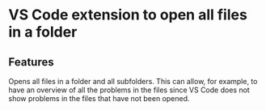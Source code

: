 # VS Code extension to open all files in a folder

## Features

Opens all files in a folder and all subfolders. This can allow, for example,
to have an overview of all the problems in the files since VS Code does not
show problems in the files that have not been opened.
